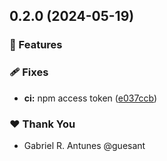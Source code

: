 ## 0.2.0 (2024-05-19)

### 🚀 Features

### 🩹 Fixes

- **ci:** npm access token ([e037ccb](https://github.com/guesant/unispec/commit/e037ccb))

### ❤️ Thank You

- Gabriel R. Antunes @guesant

